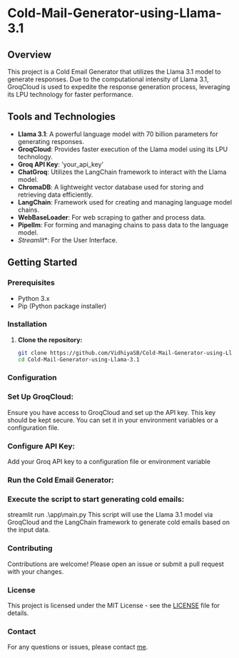 # Cold-Mail-Generator-using-Llama-3.1

## Overview

This project is a Cold Email Generator that utilizes the Llama 3.1 model to generate responses. Due to the computational intensity of Llama 3.1, GroqCloud is used to expedite the response generation process, leveraging its LPU technology for faster performance.

## Tools and Technologies

- **Llama 3.1**: A powerful language model with 70 billion parameters for generating responses.
- **GroqCloud**: Provides faster execution of the Llama model using its LPU technology.
- **Groq API Key**: 'your_api_key'
- **ChatGroq**: Utilizes the LangChain framework to interact with the Llama model.
- **ChromaDB**: A lightweight vector database used for storing and retrieving data efficiently.
- **LangChain**: Framework used for creating and managing language model chains.
- **WebBaseLoader**: For web scraping to gather and process data.
- **Pipellm**: For forming and managing chains to pass data to the language model.
- *Streamlit**: For the User Interface.

## Getting Started

### Prerequisites

- Python 3.x
- Pip (Python package installer)

### Installation

1. **Clone the repository:**

   ```bash
   git clone https://github.com/VidhiyaSB/Cold-Mail-Generator-using-Llama-3.1.git
   cd Cold-Mail-Generator-using-Llama-3.1
### Configuration
### Set Up GroqCloud:

Ensure you have access to GroqCloud and set up the API key. This key should be kept secure. You can set it in your environment variables or a configuration file.

### Configure API Key:

Add your Groq API key to a configuration file or environment variable

### Run the Cold Email Generator:

### Execute the script to start generating cold emails:
streamlit run .\app\main.py
This script will use the Llama 3.1 model via GroqCloud and the LangChain framework to generate cold emails based on the input data.

### Contributing
Contributions are welcome! Please open an issue or submit a pull request with your changes.

### License
This project is licensed under the MIT License - see the [LICENSE](https://github.com/VidhiyaSB/Cold-Mail-Generator-using-Llama-3.1/blob/main/LICENSE) file for details.

### Contact
For any questions or issues, please contact [me](www.x.com/@VidhiyaSB).
